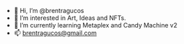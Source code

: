 - 👋 Hi, I’m @brentragucos
- 👀 I’m interested in Art, Ideas and NFTs.
- 🌱 I’m currently learning Metaplex and Candy Machine v2
- 📫 brentragucos@gmail.com

<!---
brentragucos/brentragucos is a ✨ special ✨ repository because its `README.md` (this file) appears on your GitHub profile.
You can click the Preview link to take a look at your changes.
--->
